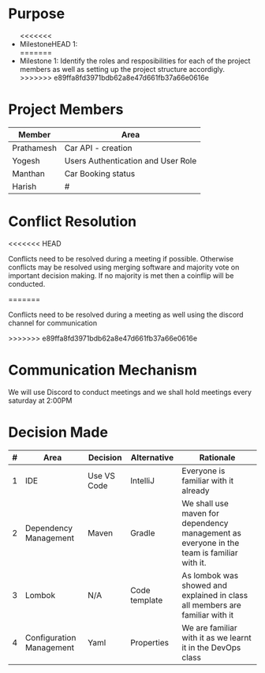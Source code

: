 <h1>Purpose</h1>
<ul>
<<<<<<< 
   <li>MilestoneHEAD 1:</li>
=======
   <li>Milestone 1: Identify the roles and resposibilities for each of the project members as well as setting up the project structure accordigly.</li>
>>>>>>> e89ffa8fd3971bdb62a8e47d661fb37a66e0616e
</ul>

   <h1>Project Members</h1>

   <table>
    <thead>
        <tr>
            <th>Member</th>
            <th>Area</th>
        </tr>
    </thead>
    <tbody>
        <tr>
            <td>Prathamesh</td>
            <td>Car API - creation</td>
        </tr>
        <tr>
            <td>Yogesh</td>
            <td>Users Authentication and User Role</td>
        </tr>
        <tr>
            <td>Manthan</td>
            <td>Car Booking status</td>
        </tr>
        <tr>
            <td>Harish</td>
            <td>#</td>
        </tr>
    </tbody>
</table>

<h1>Conflict Resolution</h1>
<<<<<<< HEAD
<p>Conflicts need to be resolved during a meeting if possible. Otherwise conflicts may be resolved using merging software and majority vote on important decision making. If no majority is met then a coinflip will be conducted.</p>
=======
<p>Conflicts need to be resolved during a meeting as well using the discord channel for communication</p>
>>>>>>> e89ffa8fd3971bdb62a8e47d661fb37a66e0616e

<h1>Communication Mechanism</h1>
<p>We will use Discord to conduct meetings and we shall hold meetings every saturday at 2:00PM</p>

<h1>Decision Made</h1>
 <table>
  <thead>
    <tr>
      <th>#</th>
      <th>Area</th>
      <th>Decision</th>
      <th>Alternative</th>
      <th>Rationale</th>
    </tr>
  </thead>
  <tbody>
    <tr>
      <td>1</td>
      <td>IDE</td>
      <td>Use VS Code</td>
      <td>IntelliJ</td>
      <td>Everyone is familiar with it already</td>
    </tr>
    <tr>
      <td>2</td>
      <td>Dependency Management</td>
      <td>Maven</td>
      <td>Gradle</td>
      <td>We shall use maven for dependency management as everyone in the team is familiar with it.</td>
    </tr>
    <tr>
      <td>3</td>
      <td>Lombok</td>
      <td>N/A</td>
      <td>Code template</td>
      <td>As lombok was showed and explained in class all members are familiar with it </td>
    </tr>
    <tr>
      <td>4</td>
      <td>Configuration Management</td>
      <td>Yaml</td>
      <td>Properties</td>
      <td>We are familiar with it as we learnt it in the DevOps class</td>
    </tr>
  </tbody>
</table>
